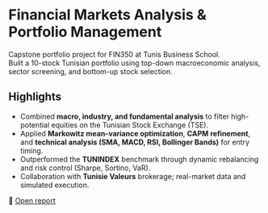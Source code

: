 # Financial Markets Analysis & Portfolio Management
Capstone portfolio project for FIN350 at Tunis Business School.  
Built a 10-stock Tunisian portfolio using top-down macroeconomic analysis, sector screening, and bottom-up stock selection.

## Highlights
- Combined **macro, industry, and fundamental analysis** to filter high-potential equities on the Tunisian Stock Exchange (TSE).  
- Applied **Markowitz mean-variance optimization**, **CAPM refinement**, and **technical analysis (SMA, MACD, RSI, Bollinger Bands)** for entry timing.  
- Outperformed the **TUNINDEX** benchmark through dynamic rebalancing and risk control (Sharpe, Sortino, VaR).  
- Collaboration with **Tunisie Valeurs** brokerage; real-market data and simulated execution.

📄 [Open report](./FM-ProjectReport-Group9.pdf)
